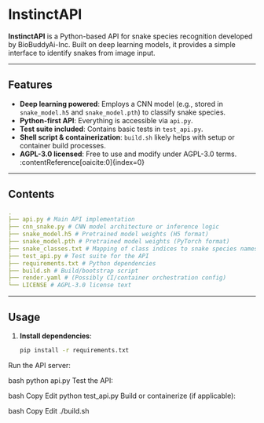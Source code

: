 # InstinctAPI

**InstinctAPI** is a Python-based API for snake species recognition developed by BioBuddyAi-Inc. Built on deep learning models, it provides a simple interface to identify snakes from image input.

---

## Features

- **Deep learning powered**: Employs a CNN model (e.g., stored in `snake_model.h5` and `snake_model.pth`) to classify snake species.
- **Python-first API**: Everything is accessible via `api.py`.
- **Test suite included**: Contains basic tests in `test_api.py`.
- **Shell script & containerization**: `build.sh` likely helps with setup or container build processes.
- **AGPL-3.0 licensed**: Free to use and modify under AGPL-3.0 terms. :contentReference[oaicite:0]{index=0}

---

## Contents
```yaml
.
├── api.py # Main API implementation
├── cnn_snake.py # CNN model architecture or inference logic
├── snake_model.h5 # Pretrained model weights (H5 format)
├── snake_model.pth # Pretrained model weights (PyTorch format)
├── snake_classes.txt # Mapping of class indices to snake species names
├── test_api.py # Test suite for the API
├── requirements.txt # Python dependencies
├── build.sh # Build/bootstrap script
├── render.yaml # (Possibly CI/container orchestration config)
└── LICENSE # AGPL-3.0 license text

```


---

## Usage

1. **Install dependencies**:  
   ```bash
   pip install -r requirements.txt
   ```
Run the API server:

bash
python api.py
Test the API:

bash
Copy
Edit
python test_api.py
Build or containerize (if applicable):

bash
Copy
Edit
./build.sh
